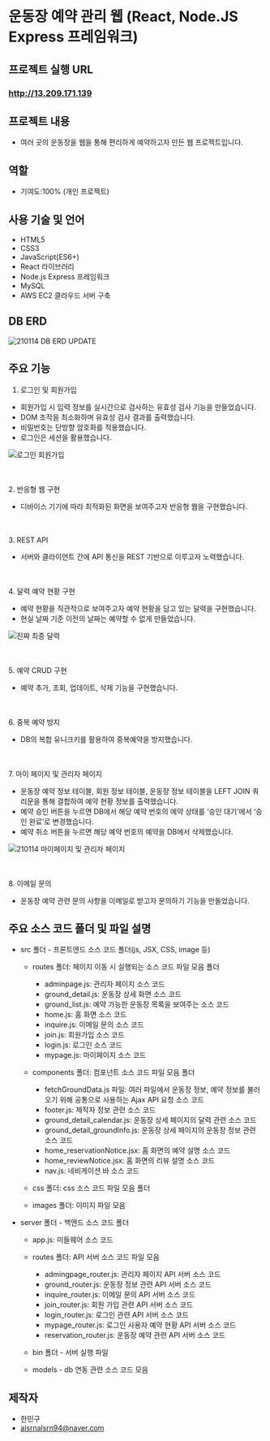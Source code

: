 # 운동장 예약 관리 웹 (React, Node.JS Express 프레임워크)


## 프로젝트 실행 URL

### http://13.209.171.139


## 프로젝트 내용
- 여러 곳의 운동장을 웹을 통해 편리하게 예약하고자 만든 웹 프로젝트입니다.


## 역할
- 기여도:100% (개인 프로젝트)


## 사용 기술 및 언어
  - HTML5
  - CSS3
  - JavaScript(ES6+)
  - React 라이브러리
  - Node.js Express 프레임워크
  - MySQL
  - AWS EC2 클라우드 서버 구축
  
  
## DB ERD
![210114 DB ERD UPDATE](https://user-images.githubusercontent.com/46620616/104589754-b15e2480-56ad-11eb-8833-f2db2b7a18ff.JPG)


## 주요 기능
1. 로그인 및 회원가입
 - 회원가입 시 입력 정보를 실시간으로 검사하는 유효성 검사 기능을 만들었습니다.
 - DOM 조작을 최소화하며 유효성 검사 결과를 출력했습니다.
 - 비밀번호는 단방향 암호화를 적용했습니다.
 - 로그인은 세션을 활용했습니다.
 
 ![로그인 회원가입](https://user-images.githubusercontent.com/46620616/104114392-4af0a380-5347-11eb-9b57-1dce82023146.JPG)
 

 <br></br>
2. 반응형 웹 구현
 - 디바이스 기기에 따라 최적화된 화면을 보여주고자 반응형 웹을 구현했습니다.
 
 <br></br>
3. REST API
 - 서버와 클라이언트 간에 API 통신을 REST 기반으로 이루고자 노력했습니다.
 
 <br></br>
4. 달력 예약 현황 구현
 - 예약 현황을 직관적으로 보여주고자 예약 현황을 담고 있는 달력을 구현했습니다.
 - 현실 날짜 기준 이전의 날짜는 예약할 수 없게 만들었습니다.
 
![진짜 최종 달력](https://user-images.githubusercontent.com/46620616/104114922-15e74f80-534d-11eb-90a8-6b776fa585a3.JPG)
 
 
 <br></br> 
5. 예약 CRUD 구현
 - 예약 추가, 조회, 업데이트, 삭제 기능을 구현했습니다.
 
 <br></br>
6. 중복 예약 방지
 - DB의 복합 유니크키를 활용하여 중복예약을 방지했습니다.
 
 <br></br>
7. 마이 페이지 및 관리자 페이지
 - 운동장 예약 정보 테이블, 회원 정보 테이블, 운동장 정보 테이블을 LEFT JOIN 쿼리문을 통해 결합하여 예약 현황 정보를 출력했습니다. 
 - 예약 승인 버튼을 누르면 DB에서 해당 예약 번호의 예약 상태를 ‘승인 대기’에서 ‘승인 완료’로 변경했습니다.
 - 예약 취소 버튼을 누르면 해당 예약 번호의 예약을 DB에서 삭제했습니다.
 
 
![210114 마이페이지 및 관리자 페이지](https://user-images.githubusercontent.com/46620616/104590196-4eb95880-56ae-11eb-8b03-096ee4332c0b.JPG)
 
 
 <br></br> 
8. 이메일 문의
 - 운동장 예약 관련 문의 사항을 이메일로 받고자 문의하기 기능을 만들었습니다.



## 주요 소스 코드 폴더 및 파일 설명

+ src 폴더 - 프론트엔드 소스 코드 폴더(js, JSX, CSS, image 등)

  - routes 폴더: 페이지 이동 시 실행되는 소스 코드 파일 모음 폴더
    - adminpage.js: 관리자 페이지 소스 코드
    - ground_detail.js: 운동장 상세 화면 소스 코드
    - ground_list.js: 예약 가능한 운동장 목록을 보여주는 소스 코드
    - home.js: 홈 화면 소스 코드
    - inquire.js: 이메일 문의 소스 코드
    - join.js: 회원가입 소스 코드
    - login.js: 로그인 소스 코드
    - mypage.js: 마이페이지 소스 코드
    
  - components 폴더: 컴포넌트 소스 코드 파일 모음 폴더
    - fetchGroundData.js 파일: 여러 파일에서 운동장 정보, 예약 정보를 불러오기 위해 공통으로 사용하는 Ajax API 요청 소스 코드
    - footer.js: 제작자 정보 관련 소스 코드
    - ground_detail_calendar.js: 운동장 상세 페이지의 달력 관련 소스 코드
    - ground_detail_groundInfo.js: 운동장 상세 페이지의 운동장 정보 관련 소스 코드
    - home_reservationNotice.jsx: 홈 화면의 예약 설명 소스 코드
    - home_reviewNotice.jsx: 홈 화면의 리뷰 설명 소스 코드
    - nav.js: 네비게이션 바 소스 코드
    
  + css 폴더: css 소스 코드 파일 모음 폴더
  
  + images 폴더: 이미지 파일 모음
  

+ server 폴더 - 백엔드 소스 코드 폴더

  + app.js: 미들웨어 소스 코드
  
  + routes 폴더: API 서버 소스 코드 파일 모음
  
    - admingpage_router.js: 관리자 페이지 API 서버 소스 코드
    - ground_router.js: 운동장 정보 관련 API 서버 소스 코드
    - inquire_router.js: 이메일 문의 API 서버 소스 코드
    - join_router.js: 회원 가입 관련 API 서버 소스 코드
    - login_router.js: 로그인 관련 API 서버 소스 코드
    - mypage_router.js: 로그인 사용자 예약 현황 API 서버 소스 코드
    - reservation_router.js: 운동장 예약 관련 API 서버 소스 코드

  
  + bin 폴더 - 서버 실행 파일
 
  + models - db 연동 관련 소스 코드 모음


## 제작자 
 - 한민구 
 - alsrnalsrn94@naver.com
